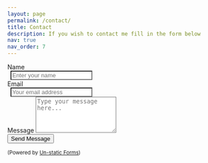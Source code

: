 ```yaml
---
layout: page
permalink: /contact/
title: Contact
description: If you wish to contact me fill in the form below
nav: true
nav_order: 7
---
```

<style>
  .input-group-text {
    margin-right: 0.5em;
  }
  button {
    background-color: var(--global-theme-color) !
  }

  /* Dark mode styles */
  @media (prefers-color-scheme: dark) {
    .input-group input,
    textarea,
    textarea.form-control {
      background-color: #aaa !important;
      color: #fff !important;
    }

    .input-group input:focus,
    textarea:focus,
    textarea.form-control:focus {
      background-color: #bbb !important;
      color: #000 !important;
    }
  }

  /* Light mode styles */
  @media (prefers-color-scheme: light) {
    .input-group input,
    textarea,
    textarea.form-control {
      background-color: #fff !important;
      color: #000 !important;
    }

    .input-group input:focus,
    textarea:focus,
    textarea.form-control:focus {
      background-color: #f9f9f9 !important;
      color: #000 !important;
    }
  }
</style>

<form method="post" action="https://forms.un-static.com/forms/1df193f73e588f6d05bf46e46694ae7db2002fcf" class="form-container">

  <div class="mb-3">
    <label for="name" class="form-label">Name</label>
    <div class="input-group">
      <span class="input-group-text"><i class="fa fa-user"></i></span>
      <input id="name" name="name" type="text" class="form-control" placeholder="Enter your name" required>
    </div>
  </div>

  <div class="mb-3">
    <label for="email" class="form-label">Email</label>
    <div class="input-group">
      <span class="input-group-text"><i class="fa fa-envelope"></i></span>
      <input id="email" name="email" type="email" class="form-control" placeholder="Your email address" required>
    </div>
  </div>

  <div class="mb-4">
    <label for="message" class="form-label">Message</label>
    <textarea id="message" name="message" rows="5" class="form-control" placeholder="Type your message here..." required></textarea>
  </div>

  <div class="d-grid">
    <button type="submit" class="btn btn-primary">Send Message</button>
  </div>
</form>

<div class="text-center mt-3">
  <small>(Powered by <a href="https://un-static.com" target="_blank" rel="nofollow">Un-static Forms</a>)</small>
</div>